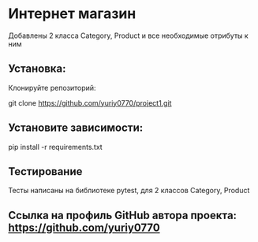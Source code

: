 # Интернет магазин

Добавлены 2 класса Category, Product и все необходимые отрибуты к ним

## Установка: ##

Клонируйте репозиторий:

git clone https://github.com/yuriy0770/project1.git

## Установите зависимости: ##

pip install -r requirements.txt

## Тестирование ##

Тесты написаны на библиотеке pytest, для 2 классов  Category, Product

## Ссылка на профиль GitHub автора проекта: https://github.com/yuriy0770 ##

